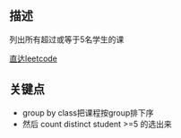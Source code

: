 ## 描述

列出所有超过或等于5名学生的课

[直达leetcode](https://leetcode-cn.com/problems/classes-more-than-5-students/)

## 关键点

- group by class把课程按group排下序
- 然后 count distinct student >=5 的选出来

